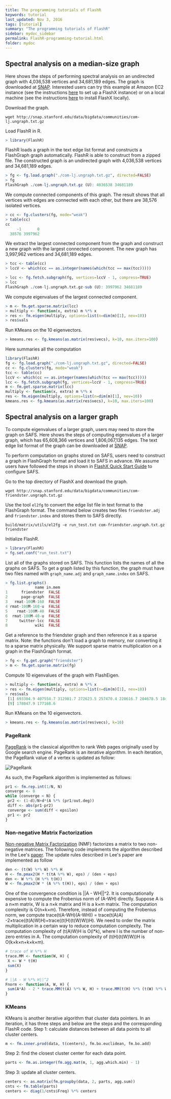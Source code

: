 ```yaml
---
title: The programming tutorials of FlashR
keywords: tutorial
last_updated: Nov 3, 2016
tags: [tutorial]
summary: "The programming tutorials of FlashR"
sidebar: mydoc_sidebar
permalink: FlashR-programming-tutorial.html
folder: mydoc
---
```


## Spectral analysis on a median-size graph
Here shows the steps of performing spectral analysis on an undirected graph with 4,036,538 vertices and 34,681,189 edges. The graph is downloaded at [SNAP](http://snap.stanford.edu/data/com-LiveJournal.html). Interested users can try this example at Amazon EC2 instance (see the instructions [here](https://github.com/icoming/FlashX/wiki/Run-FlashX-in-the-Amazon-cloud) to set up a FlashX instance) or on a local machine (see the instructions [here](https://github.com/icoming/FlashX/wiki/FlashX-Quick-Start-Guide) to install FlashX locally).

Download the graph.

```
wget http://snap.stanford.edu/data/bigdata/communities/com-lj.ungraph.txt.gz
```

Load FlashR in R.

```R
> library(FlashR)
```

FlashR loads a graph in the text edge list format and constructs a FlashGraph graph automatically. FlashR is able to construct from a zipped file. The constructed graph is an undirected graph with 4,036,538 vertices and 34,681,189 edges.

```R
> fg <- fg.load.graph("./com-lj.ungraph.txt.gz", directed=FALSE)
> fg
FlashGraph ./com-lj.ungraph.txt.gz (U): 4036538 34681189
```

We compute connected components of this graph. The result shows that all vertices with edges are connected with each other, but there are 38,576 isolated vertices.

```R
> cc <- fg.clusters(fg, mode="weak")
> table(cc)
cc
     -1       0 
  38576 3997962 
```

We extract the largest connected component from the graph and construct a new graph with the largest connected component. The new graph has 3,997,962 vertices and 34,681,189 edges.

```R
> tcc <- table(cc)
> lccV <- which(cc == as.integer(names(which(tcc == max(tcc)))))

> lcc <- fg.fetch.subgraph(fg, vertices=lccV - 1, compress=TRUE)
> lcc
FlashGraph ./com-lj.ungraph.txt.gz-sub (U): 3997962 34681189
```

We compute eigenvalues of the largest connected component.

```R
> m <- fm.get.sparse.matrix(lcc)
> multiply <- function(x, extra) m %*% x
> res <- fm.eigen(multiply, options=list(n=dim(m)[1], nev=10))
> res$vals
```

Run KMeans on the 10 eigenvectors.

```R
> kmeans.res <- fg.kmeans(as.matrix(res$vecs), k=10, max.iters=100)
```

Here summaries all the computation

```R
library(FlashR)
fg <- fg.load.graph("./com-lj.ungraph.txt.gz", directed=FALSE)
cc <- fg.clusters(fg, mode="weak")
tcc <- table(cc)
lccV <- which(cc == as.integer(names(which(tcc == max(tcc)))))
lcc <- fg.fetch.subgraph(fg, vertices=lccV - 1, compress=TRUE)
m <- fm.get.sparse.matrix(lcc)
multiply <- function(x, extra) m %*% x
res <- fm.eigen(multiply, options=list(n=dim(m)[1], nev=10))
kmeans.res <- fg.kmeans(as.matrix(res$vecs), k=10, max.iters=100)
```

## Spectral analysis on a larger graph
To compute eigenvalues of a larger graph, users may need to store the graph on SAFS. Here shows the steps of computing eigenvalues of a larger graph, which has 65,608,366 vertices and 1,806,067,135 edges. The text edge list format of the graph can be downloaded at [SNAP](http://snap.stanford.edu/data/com-Friendster.html).

To perform computation on graphs stored on SAFS, users need to construct a graph in FlashGraph format and load it to SAFS in advance. We assume users have followed the steps in shown in [FlashX Quick Start Guide](https://github.com/icoming/FlashX/wiki/FlashX-Quick-Start-Guide) to configure SAFS.

Go to the top directory of FlashX and download the graph.

```
wget http://snap.stanford.edu/data/bigdata/communities/com-friendster.ungraph.txt.gz
```

Use the tool `el2fg` to convert the edge list file in text format to the FlashGraph format. The command below creates two files `friendster.adj` and `friendster.index` and stores them to SAFS directly.

```
build/matrix/utils/el2fg -e run_test.txt com-friendster.ungraph.txt.gz friendster
```

Initialize FlashR.

```R
> library(FlashR)
> fg.set.conf("run_test.txt")
```

List all of the graphs stored on SAFS. This function lists the names of all the graphs on SAFS. To get a graph listed by this function, the graph must have two files named with `graph_name.adj` and `graph_name.index` on SAFS.

```R
> fg.list.graphs()
             name in.mem
1      friendster  FALSE
2      page-graph  FALSE
3   rmat-100M-160  FALSE
4 rmat-100M-160-u  FALSE
5    rmat-100M-40  FALSE
6  rmat-100M-40-u  FALSE
7     twitter-lcc  FALSE
8            wiki  FALSE
```

Get a reference to the friendster graph and then reference it as a sparse matrix. Note: the functions don't load a graph to memory, nor converting it to a sparse matrix physically. We support sparse matrix multiplication on a graph in the FlashGraph format.

```R
> fg <- fg.get.graph("friendster")      
> m <- fm.get.sparse.matrix(fg)
```

Compute 10 eigenvalues of the graph with FlashEigen.

```R
> multiply <- function(x, extra) m %*% x
> res <- fm.eigen(multiply, options=list(n=dim(m)[1], nev=10))
> res$vals
 [1] 693304.9 407554.7 312981.7 272623.5 257470.4 220616.7 204678.5 184447.2
 [9] 178047.9 177168.6
```

Run KMeans on the 10 eigenvectors.

```R
> kmeans.res <- fg.kmeans(as.matrix(res$vecs), k=10)
```

### PageRank

[PageRank](https://en.wikipedia.org/wiki/PageRank) is the classical algorithm to rank Web pages originally used by Google search engine. PageRank is an iterative algorithm. In each iteration, the PageRank value of a vertex is updated as follow:

![PageRank](https://upload.wikimedia.org/math/8/0/1/80125f33d12ceb608fdb9daec09d9c10.png)

As such, the PageRank algorithm is implemented as follows:

```R
pr1 <- fm.rep.int(1/N, N)
converge <- 0
while (converge < N) {
 pr2 <- (1-d)/N+d*(A %*% (pr1/out.deg))
 diff <- abs(pr1-pr2)
 converge <- sum(diff < epsilon)
 pr1 <- pr2
}
```

### Non-negative Matrix Factorization
[Non-negative Matrix Factorization](https://en.wikipedia.org/wiki/Non-negative_matrix_factorization) (NMF) factorizes a matrix to two non-negative matrices. The following code implements the algorithm described in the Lee's [paper](http://papers.nips.cc/paper/1861-algorithms-for-non-negative-matrix-factorization.pdf).
The update rules described in Lee's paper are implemented as follow

```R
den <- (t(W) %*% W) %*% H
H <- fm.pmax2(H * t(tA %*% W), eps) / (den + eps)
den <- W %*% (H %*% t(H))
W <- fm.pmax2(W * (A %*% t(H)), eps) / (den + eps)
```

One of the convergence condition is ||A - WH||^2. It is computationally expensive to compute the Frobenius norm of (A-WH) directly. Suppose A is a n×m matrix, W is a n×k matrix and H is a k×m matrix. The computation complexity is O(n×k×m). Therefore, instead of computing the Frobenius norm, we compute trace(t(A-WH)(A-WH)) = trace(t(A)A) -2×trace((t(A)W)H)+trace((t(H)(t(W)W))H). We need to order the matrix multiplication in a certain way to reduce computation complexity. The computation complexity of (t(A)W)H is O(l*k), where l is the number of non-zero entries in A. The computation complexity of (t(H)(t(W)W))H is O(k×k×n+k×k×m).

```R
# trace of W %*% H
trace.MM <- function(W, H) {
 X <- W * t(H)
 sum(X)
}

# ||A - W %*% H||^2
Fnorm <- function(A, W, H) {
 sum(A*A) - 2 * trace.MM(t(A) %*% W, H) + trace.MM(t(H) %*% (t(W) %*% W), H)
}
```

### KMeans
KMeans is another iterative algorithm that cluster data pointers. In an iteration, it has three steps and below are the steps and the corresponding FlashR code.
Step 1: calculate distances between all data points to all cluster centers.

```R
m <- fm.inner.prod(data, t(centers), fm.bo.euclidean, fm.bo.add)
```

Step 2: find the closest cluster center for each data point.

```R
parts <- fm.as.integer(fm.agg.mat(m, 1, agg.which.min) - 1)
```

Step 3: update all cluster centers.

```R
centers <- as.matrix(fm.groupby(data, 2, parts, agg.sum))
cnts <- fm.table(parts)
centers <- diag(1/cnts$Freq) %*% centers
```
